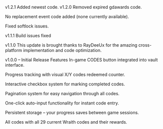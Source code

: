 v1.2.1
Added newest code.
v1.2.0
Removed expired gdawards code.

No replacement event code added (none currently available).

Fixed softlock issues.

v1.1.1
Build issues fixed

v1.1.0
This update is brought thanks to RayDeeUx for the amazing cross-platform implementation and code optimization.

v1.0.0 – Initial Release
Features
In-game CODES button integrated into vault interface.

Progress tracking with visual X/Y codes redeemed counter.

Interactive checkbox system for marking completed codes.

Pagination system for easy navigation through all codes.

One-click auto-input functionality for instant code entry.

Persistent storage – your progress saves between game sessions.

All codes with all 29 current Wraith codes and their rewards.
